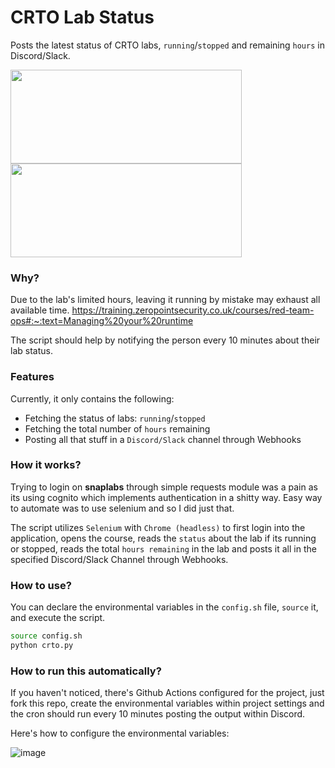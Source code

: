# CRTO Lab Status

 Posts the latest status of CRTO labs, `running`/`stopped` and remaining `hours` in Discord/Slack. 

 <img src="https://github.com/Anon-Exploiter/CRTO-Lab-Status/assets/18597330/8ecbd654-409a-433c-9432-ab82591e2181" width="370" height="150">
 <img src="https://github.com/Anon-Exploiter/CRTO-Lab-Status/assets/18597330/6f22e1f2-0a4b-4df1-8533-074b154a8fa8" width="370" height="150">


### Why?

Due to the lab's limited hours, leaving it running by mistake may exhaust all available time.
https://training.zeropointsecurity.co.uk/courses/red-team-ops#:~:text=Managing%20your%20runtime 

The script should help by notifying the person every 10 minutes about their lab status. 

### Features

Currently, it only contains the following: 
- Fetching the status of labs: `running`/`stopped`
- Fetching the total number of `hours` remaining 
- Posting all that stuff in a `Discord/Slack` channel through Webhooks

### How it works?

Trying to login on **snaplabs** through simple requests module was a pain as its using cognito which implements authentication in a shitty way. Easy way to automate was to use selenium and so I did just that. 

The script utilizes `Selenium` with `Chrome (headless)` to first login into the application, opens the course, reads the `status` about the lab if its running or stopped, reads the total `hours remaining` in the lab and posts it all in the specified Discord/Slack Channel through Webhooks. 

### How to use?

You can declare the environmental variables in the `config.sh` file, `source` it, and execute the script. 

```bash
source config.sh
python crto.py
```

### How to run this automatically? 

If you haven't noticed, there's Github Actions configured for the project, just fork this repo, create the environmental variables within project settings and the cron should run every 10 minutes posting the output within Discord.

Here's how to configure the environmental variables: 

![image](https://github.com/Anon-Exploiter/CRTO-Lab-Status/assets/18597330/6bc965ec-4010-4bd5-97f6-7bc0dcad07aa)


